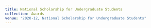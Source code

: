 ```yaml
---
title: National Scholarship for Undergraduate Students
collection: Awards
venue: "2020-12, National Scholarship for Undergraduate Students"
---
```

